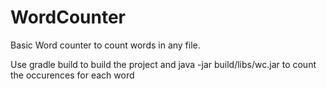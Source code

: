 # WordCounter

Basic Word counter to count words in any file.

Use gradle build to build the project and java -jar build/libs/wc.jar <file name.extension> to count the occurences for each word
